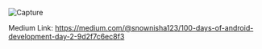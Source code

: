 ![Capture](https://user-images.githubusercontent.com/93483438/139726290-f19abf17-afe6-443d-8ffe-1536676be39e.PNG)

Medium Link: https://medium.com/@snownisha123/100-days-of-android-development-day-2-9d2f7c6ec8f3
